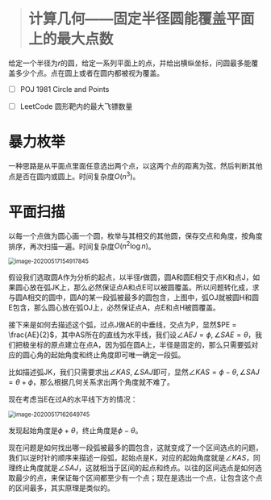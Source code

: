 > # 计算几何——固定半径圆能覆盖平面上的最大点数

给定一个半径为$r$的圆，给定一系列平面上的点，并给出横纵坐标，问圆最多能覆盖多少个点。点在圆上或者在圆内都被视为覆盖。

- [ ] POJ 1981 Circle and Points
- [ ] LeetCode 圆形靶内的最大飞镖数量













# 暴力枚举

一种思路是从平面点里面任意选出两个点，以这两个点的距离为弦，然后判断其他点是否在圆内或圆上。时间复杂度$O(n^3)$。

# 平面扫描

以每一个点做为圆心画一个圆，枚举与其相交的其他圆，保存交点和角度，按角度排序，再次扫描一遍。时间复杂度$O(n^2 \log n)$。

<img src="D:\Kylin\Advance-Algorithm\Algorithm Analysis\计算几何——固定半径圆能覆盖平面上的最大点数.assets\image-20200517154917845.png" alt="image-20200517154917845" style="zoom: 80%;" />

假设我们选取圆A作为分析的起点，以半径$r$做圆，圆A和圆E相交于点K和点J，如果圆心放在弧JK上，那么必然保证点A和点E可以被圆覆盖。所以问题转化成，求与圆A相交的圆中，圆A的某一段弧被最多的圆包含，上图中，弧OJ就被圆H和圆E包含，那么圆心放在弧OJ上，必然保证点A，点E和点H被圆覆盖。

接下来是如何去描述这个弧，过点J做AE的中垂线，交点为P，显然$PE = \frac{AE}{2}$，其中AS所在的直线为水平线，我们设$\angle AEJ = \phi, \angle SAE = \theta$，我们把极坐标的原点建立在点A，因为弧在圆A上，半径是固定的，那么只需要弧对应的圆心角的起始角度和终止角度即可唯一确定一段弧。

比如描述弧JK，我们只需要求出$\angle KAS, \angle SAJ$即可，显然$\angle KAS = \phi - \theta, \angle SAJ = \theta + \phi$，那么根据几何关系求出两个角度就不难了。

现在考虑当E在过A的水平线下方的情况：

<img src="D:\Kylin\Advance-Algorithm\Algorithm Analysis\计算几何——固定半径圆能覆盖平面上的最大点数.assets\image-20200517162649745.png" alt="image-20200517162649745" style="zoom:80%;" />

发现起始角度是$\phi + \theta$，终止角度是$\phi - \theta$。



现在问题是如何找出哪一段弧被最多的圆包含，这就变成了一个区间选点的问题，我们以逆时针的顺序来描述一段弧，起始点是K，对应的起始角度就是$\angle KAS$，同理终止角度就是$\angle SAJ$，这就相当于区间的起点和终点。以往的区间选点是如何选取最少的点，来保证每个区间都至少有一个点；现在是选出一个点，让包含这个点的区间最多，其实原理是类似的。


